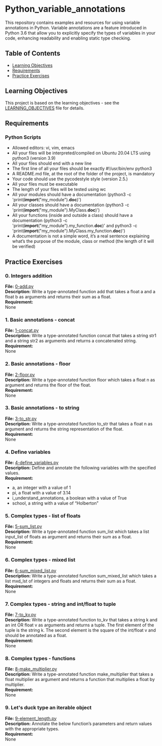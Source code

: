 # Python_variable_annotations
This repository contains examples and resources for using variable annotations in Python. Variable annotations are a feature introduced in Python 3.6 that allow you to explicitly specify the types of variables in your code, enhancing readability and enabling static type checking.

## Table of Contents

- [Learning Objectives](#learning-objectives)
- [Requirements](#requirements)
- [Practice Exercises](#practice-exercises)

## Learning Objectives

This project is based on the learning objectives - see the [LEARNING_OBJECTIVES](https://github.com/Goaty-yagi/holbertonschool-web_back_end/blob/main/python_variable_annotations/LEARNING_OBJECTIVES.md) file for details.

## Requirements

### Python Scripts

- Allowed editors: vi, vim, emacs
- All your files will be interpreted/compiled on Ubuntu 20.04 LTS using python3 (version 3.9)
- All your files should end with a new line
- The first line of all your files should be exactly #!/usr/bin/env python3
- A README.md file, at the root of the folder of the project, is mandatory
- Your code should use the pycodestyle style (version 2.5.)
- All your files must be executable
- The length of your files will be tested using wc
- All your modules should have a documentation (python3 -c 'print(__import__("my_module").__doc__)')
- All your classes should have a documentation (python3 -c 'print(__import__("my_module").MyClass.__doc__)')
- All your functions (inside and outside a class) should have a documentation (python3 -c 'print(__import__("my_module").my_function.__doc__)' and python3 -c 'print(__import__("my_module").MyClass.my_function.__doc__)')
- A documentation is not a simple word, it’s a real sentence explaining what’s the purpose of the module, class or method (the length of it will be verified)


## Practice Exercises

### 0. Integers addition

**File:** [0-add.py](https://github.com/Goaty-yagi/holbertonschool-web_back_end/blob/main/python_variable_annotations/0-add.py)<br>
**Description:** Write a type-annotated function add that takes a float a and a float b as arguments and returns their sum as a float.<br>
**Requirement:** <br>
None

### 1. Basic annotations - concat

**File:** [1-concat.py](https://github.com/Goaty-yagi/holbertonschool-web_back_end/blob/main/python_variable_annotations/1-concat.py)<br>
**Description:** Write a type-annotated function concat that takes a string str1 and a string str2 as arguments and returns a concatenated string.<br>
**Requirement:** <br>
None


### 2. Basic annotations - floor

**File:** [2-floor.py](https://github.com/Goaty-yagi/holbertonschool-web_back_end/blob/main/python_variable_annotations/2-floor.py)<br>
**Description:** Write a type-annotated function floor which takes a float n as argument and returns the floor of the float.<br>
**Requirement:** <br>
None


### 3. Basic annotations - to string

**File:** [3-to_str.py](https://github.com/Goaty-yagi/holbertonschool-web_back_end/blob/main/python_variable_annotations/3-to_str.py)<br>
**Description:** Write a type-annotated function to_str that takes a float n as argument and returns the string representation of the float.<br>
**Requirement:** <br>
None

### 4. Define variables

**File:** [4-define_variables.py](https://github.com/Goaty-yagi/holbertonschool-web_back_end/blob/main/python_variable_annotations/4-define_variables.py)<br>
**Description:** Define and annotate the following variables with the specified values.<br>
**Requirement:** <br>
- a, an integer with a value of 1
- pi, a float with a value of 3.14
- i_understand_annotations, a boolean with a value of True
- school, a string with a value of “Holberton”


### 5. Complex types - list of floats

**File:** [5-sum_list.py](https://github.com/Goaty-yagi/holbertonschool-web_back_end/blob/main/python_variable_annotations/5-sum_list.py)<br>
**Description:** Write a type-annotated function sum_list which takes a list input_list of floats as argument and returns their sum as a float.<br>
**Requirement:** <br>
None


### 6. Complex types - mixed list

**File:** [6-sum_mixed_list.py](https://github.com/Goaty-yagi/holbertonschool-web_back_end/blob/main/python_variable_annotations/6-sum_mixed_list.py)<br>
**Description:** Write a type-annotated function sum_mixed_list which takes a list mxd_lst of integers and floats and returns their sum as a float.<br>
**Requirement:** <br>
None


### 7. Complex types - string and int/float to tuple

**File:** [7-to_kv.py](https://github.com/Goaty-yagi/holbertonschool-web_back_end/blob/main/python_variable_annotations/7-to_kv.py)<br>
**Description:** Write a type-annotated function to_kv that takes a string k and an int OR float v as arguments and returns a tuple. The first element of the tuple is the string k. The second element is the square of the int/float v and should be annotated as a float.<br>
**Requirement:** <br>
None


### 8. Complex types - functions

**File:** [8-make_multiplier.py](https://github.com/Goaty-yagi/holbertonschool-web_back_end/blob/main/python_variable_annotations/8-make_multiplier.py)<br>
**Description:** Write a type-annotated function make_multiplier that takes a float multiplier as argument and returns a function that multiplies a float by multiplier.<br>
**Requirement:** <br>
None

### 9. Let's duck type an iterable object

**File:** [9-element_length.py](https://github.com/Goaty-yagi/holbertonschool-web_back_end/blob/main/python_variable_annotations/9-element_length.py)<br>
**Description:** Annotate the below function’s parameters and return values with the appropriate types.<br>
**Requirement:** <br>
None